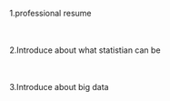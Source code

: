 1.professional resume

<br></br>
2.Introduce about what statistian can be

<br></br>
3.Introduce about big data
